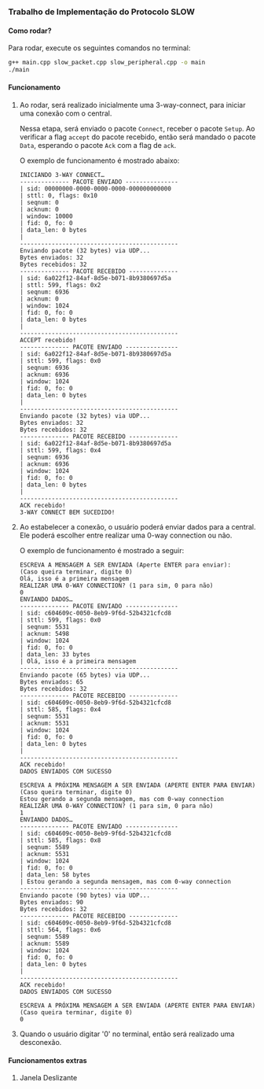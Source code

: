 ### Trabalho de Implementação do Protocolo SLOW

#### Como rodar?

Para rodar, execute os seguintes comandos no terminal:

```bash
g++ main.cpp slow_packet.cpp slow_peripheral.cpp -o main
./main
```

#### Funcionamento

1. Ao rodar, será realizado inicialmente uma 3-way-connect, para iniciar uma conexão com o central.

    Nessa etapa, será enviado o pacote `Connect`, receber o pacote `Setup`. Ao verificar a flag `accept` do pacote recebido, então será mandado o pacote `Data`, esperando o pacote `Ack` com a flag de `ack`.

    O exemplo de funcionamento é mostrado abaixo:
    ```
    INICIANDO 3-WAY CONNECT…
    -------------- PACOTE ENVIADO ---------------
    | sid: 00000000-0000-0000-0000-000000000000
    | sttl: 0, flags: 0x10
    | seqnum: 0
    | acknum: 0
    | window: 10000
    | fid: 0, fo: 0
    | data_len: 0 bytes
    | 
    ---------------------------------------------
    Enviando pacote (32 bytes) via UDP...
    Bytes enviados: 32
    Bytes recebidos: 32
    -------------- PACOTE RECEBIDO --------------
    | sid: 6a022f12-84af-8d5e-b071-8b9380697d5a
    | sttl: 599, flags: 0x2
    | seqnum: 6936
    | acknum: 0
    | window: 1024
    | fid: 0, fo: 0
    | data_len: 0 bytes
    | 
    ---------------------------------------------
    ACCEPT recebido!
    -------------- PACOTE ENVIADO ---------------
    | sid: 6a022f12-84af-8d5e-b071-8b9380697d5a
    | sttl: 599, flags: 0x0
    | seqnum: 6936
    | acknum: 6936
    | window: 1024
    | fid: 0, fo: 0
    | data_len: 0 bytes
    | 
    ---------------------------------------------
    Enviando pacote (32 bytes) via UDP...
    Bytes enviados: 32
    Bytes recebidos: 32
    -------------- PACOTE RECEBIDO --------------
    | sid: 6a022f12-84af-8d5e-b071-8b9380697d5a
    | sttl: 599, flags: 0x4
    | seqnum: 6936
    | acknum: 6936
    | window: 1024
    | fid: 0, fo: 0
    | data_len: 0 bytes
    | 
    ---------------------------------------------
    ACK recebido!
    3-WAY CONNECT BEM SUCEDIDO!
    ```

2. Ao estabelecer a conexão, o usuário poderá enviar dados para a central. Ele poderá escolher entre realizar uma 0-way connection ou não.

    O exemplo de funcionamento é mostrado a seguir:
    ```
    ESCREVA A MENSAGEM A SER ENVIADA (Aperte ENTER para enviar):
    (Caso queira terminar, digite 0)
    Olá, isso é a primeira mensagem
    REALIZAR UMA 0-WAY CONNECTION? (1 para sim, 0 para não)
    0
    ENVIANDO DADOS…
    -------------- PACOTE ENVIADO ---------------
    | sid: c604609c-0050-8eb9-9f6d-52b4321cfcd8
    | sttl: 599, flags: 0x0
    | seqnum: 5531
    | acknum: 5498
    | window: 1024
    | fid: 0, fo: 0
    | data_len: 33 bytes
    | Olá, isso é a primeira mensagem
    ---------------------------------------------
    Enviando pacote (65 bytes) via UDP...
    Bytes enviados: 65
    Bytes recebidos: 32
    -------------- PACOTE RECEBIDO --------------
    | sid: c604609c-0050-8eb9-9f6d-52b4321cfcd8
    | sttl: 585, flags: 0x4
    | seqnum: 5531
    | acknum: 5531
    | window: 1024
    | fid: 0, fo: 0
    | data_len: 0 bytes
    | 
    ---------------------------------------------
    ACK recebido!
    DADOS ENVIADOS COM SUCESSO

    ESCREVA A PRÓXIMA MENSAGEM A SER ENVIADA (APERTE ENTER PARA ENVIAR)
    (Caso queira terminar, digite 0)
    Estou gerando a segunda mensagem, mas com 0-way connection
    REALIZAR UMA 0-WAY CONNECTION? (1 para sim, 0 para não)
    1
    ENVIANDO DADOS…
    -------------- PACOTE ENVIADO ---------------
    | sid: c604609c-0050-8eb9-9f6d-52b4321cfcd8
    | sttl: 585, flags: 0x8
    | seqnum: 5589
    | acknum: 5531
    | window: 1024
    | fid: 0, fo: 0
    | data_len: 58 bytes
    | Estou gerando a segunda mensagem, mas com 0-way connection
    ---------------------------------------------
    Enviando pacote (90 bytes) via UDP...
    Bytes enviados: 90
    Bytes recebidos: 32
    -------------- PACOTE RECEBIDO --------------
    | sid: c604609c-0050-8eb9-9f6d-52b4321cfcd8
    | sttl: 564, flags: 0x6
    | seqnum: 5589
    | acknum: 5589
    | window: 1024
    | fid: 0, fo: 0
    | data_len: 0 bytes
    | 
    ---------------------------------------------
    ACK recebido!
    DADOS ENVIADOS COM SUCESSO

    ESCREVA A PRÓXIMA MENSAGEM A SER ENVIADA (APERTE ENTER PARA ENVIAR)
    (Caso queira terminar, digite 0)
    0
    ```

3. Quando o usuário digitar '0' no terminal, então será realizado uma desconexão.

#### Funcionamentos extras

1. Janela Deslizante